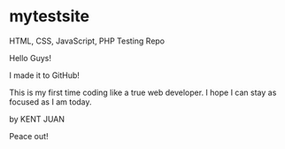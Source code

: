# mytestsite
 HTML, CSS, JavaScript, PHP Testing Repo

Hello Guys!

I made it to GitHub!

This is my first time coding like a true web developer. I hope I can stay as focused as I am today. 

by KENT JUAN

Peace out!